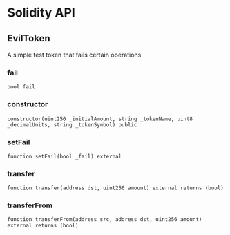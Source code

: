 # Solidity API

## EvilToken

A simple test token that fails certain operations

### fail

```solidity
bool fail
```

### constructor

```solidity
constructor(uint256 _initialAmount, string _tokenName, uint8 _decimalUnits, string _tokenSymbol) public
```

### setFail

```solidity
function setFail(bool _fail) external
```

### transfer

```solidity
function transfer(address dst, uint256 amount) external returns (bool)
```

### transferFrom

```solidity
function transferFrom(address src, address dst, uint256 amount) external returns (bool)
```

